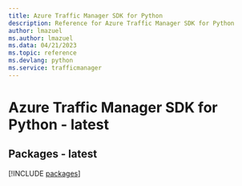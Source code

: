 ```yaml
---
title: Azure Traffic Manager SDK for Python
description: Reference for Azure Traffic Manager SDK for Python
author: lmazuel
ms.author: lmazuel
ms.data: 04/21/2023
ms.topic: reference
ms.devlang: python
ms.service: trafficmanager
---
```

# Azure Traffic Manager SDK for Python - latest
## Packages - latest
[!INCLUDE [packages](traffic-manager-index.md)]